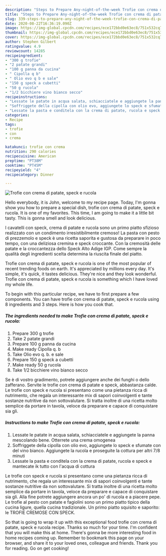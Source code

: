 ```yaml
---
description: "Steps to Prepare Any-night-of-the-week Trofie con crema di patate, speck e rucola"
title: "Steps to Prepare Any-night-of-the-week Trofie con crema di patate, speck e rucola"
slug: 339-steps-to-prepare-any-night-of-the-week-trofie-con-crema-di-patate-speck-e-rucola
date: 2020-08-22T16:36:19.090Z
image: https://img-global.cpcdn.com/recipes/ece172bbd0e63ec8/751x532cq70/trofie-con-crema-di-patate-speck-e-rucola-recipe-main-photo.jpg
thumbnail: https://img-global.cpcdn.com/recipes/ece172bbd0e63ec8/751x532cq70/trofie-con-crema-di-patate-speck-e-rucola-recipe-main-photo.jpg
cover: https://img-global.cpcdn.com/recipes/ece172bbd0e63ec8/751x532cq70/trofie-con-crema-di-patate-speck-e-rucola-recipe-main-photo.jpg
author: Stephen Gilbert
ratingvalue: 4.9
reviewcount: 14285
recipeingredient:
- "300 g trofie"
- "2 patate grandi"
- "100 g panna da cucina"
- " Cipolla q b"
- " Olio evo q b e sale"
- "150 g speck a cubetti"
- "50 g rucola"
- "1/2 bicchiere vino bianco secco"
recipeinstructions:
- "Lessate le patate in acqua salata, schiacciatele e aggiungete la panna mescolando bene. Otterrete una crema omogenea"
- "Soffriggete della cipolla con olio evo, aggiungete lo speck e sfumate con del vino bianco. Aggiungete la rucola e proseguite la cottura per altri 7/8 minuti"
- "Lessate la pasta e conditela con la crema di patate, rucola e speck e mantecate ik tutto con l&#39;acqua di cottura"
categories:
- Recipe
tags:
- trofie
- con
- crema

katakunci: trofie con crema 
nutrition: 290 calories
recipecuisine: American
preptime: "PT38M"
cooktime: "PT45M"
recipeyield: "4"
recipecategory: Dinner

---
```



![Trofie con crema di patate, speck e rucola](https://img-global.cpcdn.com/recipes/ece172bbd0e63ec8/751x532cq70/trofie-con-crema-di-patate-speck-e-rucola-recipe-main-photo.jpg)

Hello everybody, it is John, welcome to my recipe page. Today, I'm gonna show you how to prepare a special dish, trofie con crema di patate, speck e rucola. It is one of my favorites. This time, I am going to make it a little bit tasty. This is gonna smell and look delicious.

I cavatelli con speck, crema di patate e rucola sono un primo piatto sfizioso realizzato con un condimento irresistibilmente cremoso! La pasta con pesto di prezzemolo e speck è una ricetta saporita e gustosa da preparare in poco tempo, con una deliziosa cremina e speck croccante. Con la cremosità delle patate e la croccantezza dello Speck Alto Adige IGP. Come sempre la qualità degli ingredienti scelta determina la riuscita finale del piatto.

Trofie con crema di patate, speck e rucola is one of the most popular of recent trending foods on earth. It's appreciated by millions every day. It's simple, it's quick, it tastes delicious. They're nice and they look wonderful. Trofie con crema di patate, speck e rucola is something which I have loved my whole life.


To begin with this particular recipe, we have to first prepare a few components. You can have trofie con crema di patate, speck e rucola using 8 ingredients and 3 steps. Here is how you cook that.

<!--inarticleads1-->

##### The ingredients needed to make Trofie con crema di patate, speck e rucola:

1. Prepare 300 g trofie
1. Take 2 patate grandi
1. Prepare 100 g panna da cucina
1. Make ready  Cipolla q. b
1. Take  Olio evo q. b. e sale
1. Prepare 150 g speck a cubetti
1. Make ready 50 g rucola
1. Take 1/2 bicchiere vino bianco secco


Se è di vostro gradimento, potrete aggiungere anche dei funghi o dello zafferano. Servite le trofie con crema di patate e speck, abbastanza calde. Le trofie con speck e rucola si presentano come una pietanza ricca di nutrimento, che regala un interessante mix di sapori coinvolgenti e tante sostanze nutritive da non sottovalutare. Si tratta inoltre di una ricetta molto semplice da portare in tavola, veloce da preparare e capace di conquistare sia gli. 

<!--inarticleads2-->

##### Instructions to make Trofie con crema di patate, speck e rucola:

1. Lessate le patate in acqua salata, schiacciatele e aggiungete la panna mescolando bene. Otterrete una crema omogenea
1. Soffriggete della cipolla con olio evo, aggiungete lo speck e sfumate con del vino bianco. Aggiungete la rucola e proseguite la cottura per altri 7/8 minuti
1. Lessate la pasta e conditela con la crema di patate, rucola e speck e mantecate ik tutto con l&#39;acqua di cottura


Le trofie con speck e rucola si presentano come una pietanza ricca di nutrimento, che regala un interessante mix di sapori coinvolgenti e tante sostanze nutritive da non sottovalutare. Si tratta inoltre di una ricetta molto semplice da portare in tavola, veloce da preparare e capace di conquistare sia gli. Alla fine potrete aggiungere ancora un po&#39; di rucola e a piacere pepe. Le trofie al pesto con patate e fagiolini sono un primo piatto tipico della cucina ligure, quella cucina tradizionale. Un primo piatto squisito e saporito: le TROFIE CREMOSE CON SPECK. 

So that is going to wrap it up with this exceptional food trofie con crema di patate, speck e rucola recipe. Thanks so much for your time. I'm confident that you will make this at home. There's gonna be more interesting food in home recipes coming up. Remember to bookmark this page on your browser, and share it to your loved ones, colleague and friends. Thank you for reading. Go on get cooking!
